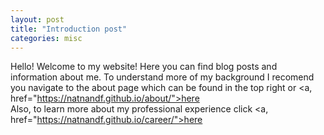 ```yaml
---
layout: post
title: "Introduction post"
categories: misc
---
```


Hello! Welcome to my website! Here you can find blog posts and information about me. To understand more of my background I recomend you navigate to the about page which can be found  in the top right or <a, href="https://natnandf.github.io/about/">here</a>  
Also, to learn more about my professional experience click <a, href="https://natnandf.github.io/career/">here</a>  